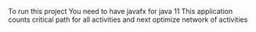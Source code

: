 To run this project You need to have javafx for java 11
This application counts critical path for all activities and next optimize network of activities 